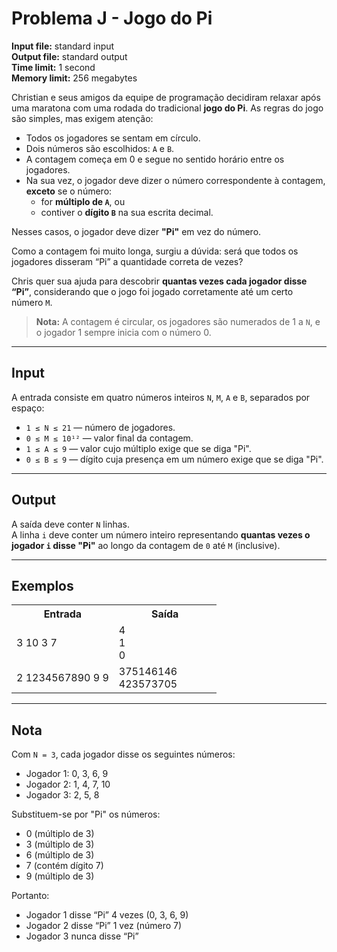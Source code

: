 # Problema J - Jogo do Pi

**Input file:** standard input  
**Output file:** standard output  
**Time limit:** 1 second  
**Memory limit:** 256 megabytes  

Christian e seus amigos da equipe de programação decidiram relaxar após uma maratona com uma rodada do tradicional **jogo do Pi**. As regras do jogo são simples, mas exigem atenção:

- Todos os jogadores se sentam em círculo.
- Dois números são escolhidos: `A` e `B`.
- A contagem começa em 0 e segue no sentido horário entre os jogadores.
- Na sua vez, o jogador deve dizer o número correspondente à contagem, **exceto** se o número:
  - for **múltiplo de `A`**, ou
  - contiver o **dígito `B`** na sua escrita decimal.

Nesses casos, o jogador deve dizer **"Pi"** em vez do número.

Como a contagem foi muito longa, surgiu a dúvida: será que todos os jogadores disseram “Pi” a quantidade correta de vezes?

Chris quer sua ajuda para descobrir **quantas vezes cada jogador disse “Pi”**, considerando que o jogo foi jogado corretamente até um certo número `M`.

> **Nota:** A contagem é circular, os jogadores são numerados de 1 a `N`, e o jogador 1 sempre inicia com o número 0.

---

## Input

A entrada consiste em quatro números inteiros `N`, `M`, `A` e `B`, separados por espaço:

- `1 ≤ N ≤ 21` — número de jogadores.
- `0 ≤ M ≤ 10¹²` — valor final da contagem.
- `1 ≤ A ≤ 9` — valor cujo múltiplo exige que se diga "Pi".
- `0 ≤ B ≤ 9` — dígito cuja presença em um número exige que se diga "Pi".

---

## Output

A saída deve conter `N` linhas.  
A linha `i` deve conter um número inteiro representando **quantas vezes o jogador `i` disse "Pi"** ao longo da contagem de `0` até `M` (inclusive).

---

## Exemplos

<table style="width: 100%;">
  <tr>
    <th style="width: 50%;">Entrada</th>
    <th style="width: 50%;">Saída</th>
  </tr>
  <tr>
    <td>
      3 10 3 7
    </td>
    <td>
      4<br>
      1<br>
      0
    </td>
  </tr>
  <tr>
    <td>
      2 1234567890 9 9
    </td>
    <td>
      375146146<br>
      423573705
    </td>
  </tr>
</table>

---

## Nota

Com `N = 3`, cada jogador disse os seguintes números:

- Jogador 1: 0, 3, 6, 9
- Jogador 2: 1, 4, 7, 10
- Jogador 3: 2, 5, 8

Substituem-se por "Pi" os números:
- 0 (múltiplo de 3)
- 3 (múltiplo de 3)
- 6 (múltiplo de 3)
- 7 (contém dígito 7)
- 9 (múltiplo de 3)

Portanto:
- Jogador 1 disse “Pi” 4 vezes (0, 3, 6, 9)
- Jogador 2 disse “Pi” 1 vez (número 7)
- Jogador 3 nunca disse “Pi”
